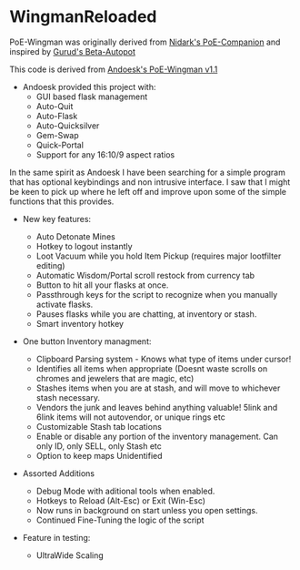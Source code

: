 # WingmanReloaded

PoE-Wingman was originally derived from [Nidark's PoE-Companion](https://github.com/nidark/Poe-Companion) and inspired by [Gurud's Beta-Autopot](https://github.com/badplayerr/beta-autopot/releases/)

This code is derived from [Andoesk's PoE-Wingman v1.1](https://www.ownedcore.com/forums/mmo/path-of-exile/poe-bots-programs/783680-poe-wingman-auto-flask-auto-quit-more-ahk-pixel.html)
* Andoesk provided this project with:
  - GUI based flask management
  - Auto-Quit
  - Auto-Flask
  - Auto-Quicksilver
  - Gem-Swap
  - Quick-Portal
  - Support for any 16:10/9 aspect ratios

In the same spirit as Andoesk I have been searching for a simple program that has optional keybindings and non intrusive interface. I saw that I might be keen to pick up where he left off and improve upon some of the simple functions that this provides. 

* New key features:
  - Auto Detonate Mines
  - Hotkey to logout instantly
  - Loot Vacuum while you hold Item Pickup (requires major lootfilter editing)
  - Automatic Wisdom/Portal scroll restock from currency tab
  - Button to hit all your flasks at once.
  - Passthrough keys for the script to recognize when you manually activate flasks.
  - Pauses flasks while you are chatting, at inventory or stash.
  - Smart inventory hotkey

* One button Inventory managment:
  - Clipboard Parsing system - Knows what type of items under cursor!
  - Identifies all items when appropriate (Doesnt waste scrolls on chromes and jewelers that are magic, etc)
  - Stashes items when you are at stash, and will move to whichever stash necessary.
  - Vendors the junk and leaves behind anything valuable! 5link and 6link items will not autovendor, or unique rings etc
  - Customizable Stash tab locations
  - Enable or disable any portion of the inventory management. Can only ID, only SELL, only Stash etc
  - Option to keep maps Unidentified

* Assorted Additions
  - Debug Mode with aditional tools when enabled.
  - Hotkeys to Reload (Alt-Esc) or Exit (Win-Esc)
  - Now runs in background on start unless you open settings.
  - Continued Fine-Tuning the logic of the script

* Feature in testing:
  - UltraWide Scaling
